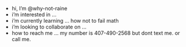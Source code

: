 - hi, I’m @why-not-raine
- i’m interested in ... 
- i’m currently learning ... how not to fail math
- i’m looking to collaborate on ...
- how to reach me ... my number is 407-490-2568 but dont text me. or call me. 

<!---
why-not-raine/why-not-raine is a ✨ special ✨ repository because its `README.md` (this file) appears on your GitHub profile.
You can click the Preview link to take a look at your changes.
--->
